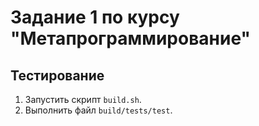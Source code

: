 # Задание 1 по курсу "Метапрограммирование"

## Тестирование

1. Запустить скрипт `build.sh`.
2. Выполнить файл `build/tests/test`.
